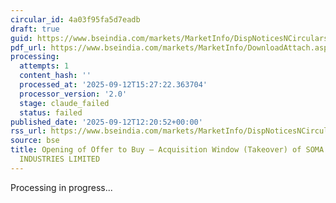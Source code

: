 ```yaml
---
circular_id: 4a03f95fa5d7eadb
draft: true
guid: https://www.bseindia.com/markets/MarketInfo/DispNoticesNCirculars.aspx?Noticeid={B96FB862-C50A-4216-8E44-634611718093}&noticeno=20250912-77&dt=09/12/2025&icount=77&totcount=101&flag=0
pdf_url: https://www.bseindia.com/markets/MarketInfo/DownloadAttach.aspx?id=20250912-77&attachedId=90ff0ab2-6e7c-4a20-9e2a-66b57a1555f5
processing:
  attempts: 1
  content_hash: ''
  processed_at: '2025-09-12T15:27:22.363704'
  processor_version: '2.0'
  stage: claude_failed
  status: failed
published_date: '2025-09-12T12:20:52+00:00'
rss_url: https://www.bseindia.com/markets/MarketInfo/DispNoticesNCirculars.aspx?Noticeid={B96FB862-C50A-4216-8E44-634611718093}&noticeno=20250912-77&dt=09/12/2025&icount=77&totcount=101&flag=0
source: bse
title: Opening of Offer to Buy – Acquisition Window (Takeover) of SOMA TEXTILES &
  INDUSTRIES LIMITED
---
```


Processing in progress...